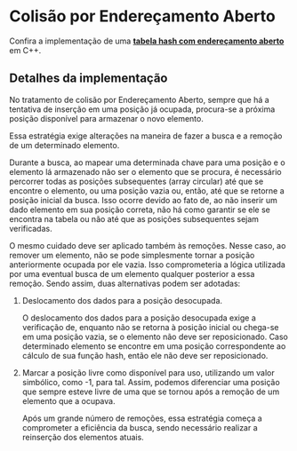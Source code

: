 # Colisão por Endereçamento Aberto

Confira a implementação de uma **[tabela hash com endereçamento aberto](hashEncadeamento.cpp)** em C++.

## Detalhes da implementação

No tratamento de colisão por Endereçamento Aberto, sempre que há a tentativa de inserção em uma posição já ocupada, procura-se a próxima posição disponível para armazenar o novo elemento.

Essa estratégia exige alterações na maneira de fazer a busca e a remoção de um determinado elemento.

Durante a busca, ao mapear uma determinada chave para uma posição e o elemento lá armazenado não ser o elemento que se procura, é necessário percorrer todas as posições subsequentes (array circular) até que se encontre o elemento, ou uma posição vazia ou, então, até que se retorne a posição inicial da busca. Isso ocorre devido ao fato de, ao não inserir um dado elemento em sua posição correta, não há como garantir se ele se encontra na tabela ou não até que as posições subsequentes sejam verificadas.

O mesmo cuidado deve ser aplicado também às remoções. Nesse caso, ao remover um elemento, não se pode simplesmente tornar a posição anteriormente ocupada por ele vazia. Isso comprometeria a lógica utilizada por uma eventual busca de um elemento qualquer posterior a  essa remoção. Sendo assim, duas alternativas podem ser adotadas:

1. Deslocamento dos dados para a posição desocupada.

    O deslocamento dos dados para a posição desocupada exige a verificação de, enquanto não se retorna à posição inicial ou chega-se em uma posição vazia, se o elemento não deve ser reposicionado. Caso determinado elemento se encontre em uma posição correspondente ao cálculo de sua função hash, então ele não deve ser reposicionado. 

1. Marcar a posição livre como disponível para uso, utilizando um valor simbólico, como -1, para tal. Assim, podemos diferenciar uma posição que sempre esteve livre de uma que se tornou após a remoção de um elemento que a ocupava.

    Após um grande número de remoções, essa estratégia começa a comprometer a eficiência da busca, sendo necessário realizar a reinserção dos elementos atuais.
